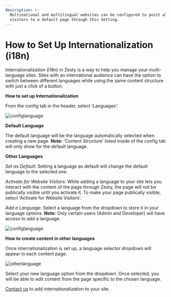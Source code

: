 ```yaml
---
description: >-
  Multinational and multilingual websites can be configured to point all
  visitors to a default page through this Setting.
---
```


# How to Set Up Internationalization \(i18n\)

Internationalization \(i18n\) in Zesty is a way to help you manage your multi-language sites. Sites with an international audience can have the option to switch between different languages while using the same content structure with just a click of a button.

**How to set up Internationalization**

From the config tab in the header, select ‘Languages’.

![configlanguage](https://wyp1jm.media.zestyio.com/screen-shot-2016-04-27-at-11-50-27-am.png)

**Default Language**

The default language will be the language automatically selected when creating a new page. **Note:** ‘Content Structure’ listed inside of the config tab will only show for the default language.

**Other Languages**

_Set as Default_: Setting a language as default will change the default language to the selected one.

_Activate for Website Visitors_: While adding a language to your site lets you interact with the content of the page through Zesty, the page will not be publically visible until you activate it. To make your page publically visible, select ‘Activate for Website Visitors’.

_Add a Language_: Select a language from the dropdown to store it in your language options. **Note:** Only certain users \(Admin and Developer\) will have access to add a language.

![configlanguage](https://wyp1jm.media.zestyio.com/i18n.gif)

**How to create content in other languages**

Once internationalization is set up, a language selector dropdown will appear in each content page.

![otherlanguage](https://wyp1jm.media.zestyio.com/i18n_lang.gif)

Select your new language option from the dropdown. Once selected, you will be able to edit content from the page specific to the chosen language.

[Contact us](https://www.zesty.io/contact/) to add internationalization to your site.

